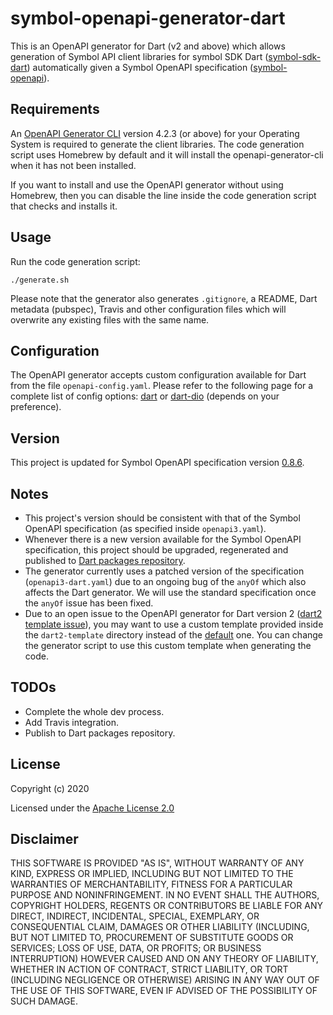 # symbol-openapi-generator-dart
This is an OpenAPI generator for Dart (v2 and above) which allows generation of Symbol API client libraries for symbol SDK Dart ([symbol-sdk-dart][symbol-sdk-dart-repo]) automatically given a Symbol OpenAPI specification ([symbol-openapi][symbol-openapi-spec-repo]).

## Requirements
An [OpenAPI Generator CLI][openapi-generator-cli-docs] version 4.2.3 (or above) for your Operating System is required to generate the client libraries.
The code generation script uses Homebrew by default and it will install the openapi-generator-cli when it has not been installed.

If you want to install and use the OpenAPI generator without using Homebrew, then you can disable the line inside the code generation script that checks and installs it.

## Usage
Run the code generation script:
```$bash
./generate.sh
```
Please note that the generator also generates ```.gitignore```, a README, Dart metadata (pubspec), Travis and other configuration files which will overwrite any existing files with the same name.

## Configuration
The OpenAPI generator accepts custom configuration available for Dart from the file `openapi-config.yaml`. Please refer to the following page for a complete list of config options: [dart][openapi-generator-dart2-configs] or [dart-dio][openapi-generator-dart2-dio-configs] (depends on your preference).

## Version
This project is updated for Symbol OpenAPI specification version [0.8.6][symbol-openapi-spec-file].

## Notes
* This project's version should be consistent with that of the Symbol OpenAPI specification (as specified inside `openapi3.yaml`). 
* Whenever there is a new version available for the Symbol OpenAPI specification, this project should be upgraded, regenerated and published to [Dart packages repository][dart-packages-repo].
* The generator currently uses a patched version of the specification (`openapi3-dart.yaml`) due to an ongoing bug of the `anyOf` which also affects the Dart generator. We will use the standard specification once the `anyOf` issue has been fixed.
* Due to an open issue to the OpenAPI generator for Dart version 2 ([dart2 template issue][openapi-generator-dart2-template-issue]), you may want to use a custom template provided inside the `dart2-template` directory instead of the [default][openapi-generator-dart2-default-template] one. You can change the generator script to use this custom template when generating the code.

## TODOs
* Complete the whole dev process.
* Add Travis integration.
* Publish to Dart packages repository. 

## License
Copyright (c) 2020

Licensed under the [Apache License 2.0](LICENSE)

## Disclaimer
THIS SOFTWARE IS PROVIDED "AS IS", WITHOUT WARRANTY OF ANY KIND, EXPRESS OR IMPLIED, INCLUDING BUT NOT LIMITED TO THE WARRANTIES OF MERCHANTABILITY, FITNESS FOR A PARTICULAR PURPOSE AND NONINFRINGEMENT. IN NO EVENT SHALL THE AUTHORS, COPYRIGHT HOLDERS, REGENTS OR CONTRIBUTORS BE LIABLE FOR ANY DIRECT, INDIRECT, INCIDENTAL, SPECIAL, EXEMPLARY, OR CONSEQUENTIAL CLAIM, DAMAGES OR OTHER LIABILITY (INCLUDING, BUT NOT LIMITED TO, PROCUREMENT OF SUBSTITUTE GOODS OR SERVICES; LOSS OF USE, DATA, OR PROFITS; OR BUSINESS INTERRUPTION) HOWEVER CAUSED AND ON ANY THEORY OF LIABILITY, WHETHER IN ACTION OF CONTRACT, STRICT LIABILITY, OR TORT (INCLUDING NEGLIGENCE OR OTHERWISE) ARISING IN ANY WAY OUT OF THE USE OF THIS SOFTWARE, EVEN IF ADVISED OF THE POSSIBILITY OF SUCH DAMAGE.

[symbol-sdk-dart-repo]: https://github.com/fajarvm/symbol-sdk-dart
[symbol-openapi-spec-repo]: https://github.com/nemtech/symbol-openapi/
[symbol-openapi-spec-file]: https://github.com/nemtech/symbol-openapi/releases/tag/v0.8.6
[openapi-generator-cli-docs]: https://openapi-generator.tech/docs/installation
[openapi-generator-anyof-issue634]: https://github.com/OpenAPITools/openapi-generator/issues/634
[openapi-generator-dart2-template-issue]: https://github.com/OpenAPITools/openapi-generator/pull/3656
[openapi-generator-dart2-default-template]: https://github.com/OpenAPITools/openapi-generator/tree/master/modules/openapi-generator/src/main/resources/dart2
[openapi-generator-dart2-configs]: https://openapi-generator.tech/docs/generators/dart
[openapi-generator-dart2-dio-configs]: https://openapi-generator.tech/docs/generators/dart-dio
[dart-packages-repo]: https://pub.dev
